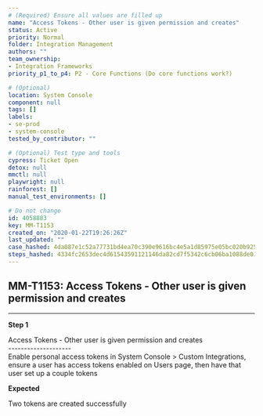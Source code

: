 ```yaml
---
# (Required) Ensure all values are filled up
name: "Access Tokens - Other user is given permission and creates"
status: Active
priority: Normal
folder: Integration Management
authors: ""
team_ownership: 
- Integration Frameworks
priority_p1_to_p4: P2 - Core Functions (Do core functions work?)

# (Optional)
location: System Console
component: null
tags: []
labels: 
- se-prod
- system-console
tested_by_contributor: ""

# (Optional) Test type and tools
cypress: Ticket Open
detox: null
mmctl: null
playwright: null
rainforest: []
manual_test_environments: []

# Do not change
id: 4058883
key: MM-T1153
created_on: "2020-01-22T19:26:26Z"
last_updated: ""
case_hashed: 4da087e1c52a77731bd4ea70c390e9616bc4e5a1d85975e05bc020b92508d893cb2567c33fec9730ce796991be003ca1
steps_hashed: 4334fc2653dec4d61543591121146da82cd7f5342c6cb06ba1088de01b9f648e58f0a08dddac9a8d203b59ee3e46c10a
---
```


<!-- (Auto-generated) Based on frontmatter's "key" and "name" -->

## MM-T1153: Access Tokens - Other user is given permission and creates

---

**Step 1**

Access Tokens - Other user is given permission and creates\
\--------------------\
Enable personal access tokens in System Console > Custom Integrations, ensure a user has access tokens enabled on Users page, then have that user set up a couple tokens

**Expected**

Two tokens are created successfully
